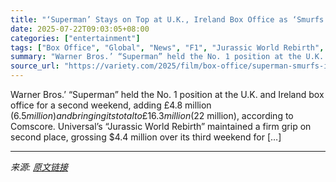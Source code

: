```yaml
---
title: "‘Superman’ Stays on Top at U.K., Ireland Box Office as ‘Smurfs’ and ‘I Know What You Did Last Summer’ Debut in Top Five"
date: 2025-07-22T09:03:05+08:00
categories: ["entertainment"]
tags: ["Box Office", "Global", "News", "F1", "Jurassic World Rebirth", "Smurfs", "Superman"]
summary: "Warner Bros.’ “Superman” held the No. 1 position at the U.K. and Ireland box office for a second weekend, adding £4.8 million ($6.5 million) and bringing its total to £16.3 million ($22 million), acco"
source_url: "https://variety.com/2025/film/box-office/superman-smurfs-i-know-what-you-did-last-summer-uk-ireland-box-office-1236466602/"
---
```


Warner Bros.’ “Superman” held the No. 1 position at the U.K. and Ireland box office for a second weekend, adding £4.8 million ($6.5 million) and bringing its total to £16.3 million ($22 million), according to Comscore. Universal’s “Jurassic World Rebirth” maintained a firm grip on second place, grossing $4.4 million over its third weekend for [&#8230;]

---

*来源: [原文链接](https://variety.com/2025/film/box-office/superman-smurfs-i-know-what-you-did-last-summer-uk-ireland-box-office-1236466602/)*

